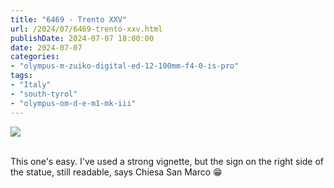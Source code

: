 ```yaml
---
title: "6469 - Trento XXV"
url: /2024/07/6469-trento-xxv.html
publishDate: 2024-07-07 18:00:00
date: 2024-07-07
categories:
- "olympus-m-zuiko-digital-ed-12-100mm-f4-0-is-pro"
tags:
- "Italy"
- "south-tyrol"
- "olympus-om-d-e-m1-mk-iii"
---
```

<div class="container">
<div class="center"><a target="_blank" href="https://d25zfm9zpd7gm5.cloudfront.net/1200x1200/2020/20200905_142558_lr.jpg"><img class="webfeedsFeaturedVisual" src="https://d25zfm9zpd7gm5.cloudfront.net/0600x0600/2020/20200905_142558_lr.jpg" /></a></div>
</div>
<br />

This one's easy. I've used a strong vignette, but the sign
on the right side of the statue, still readable, says Chiesa
San Marco :grin:
